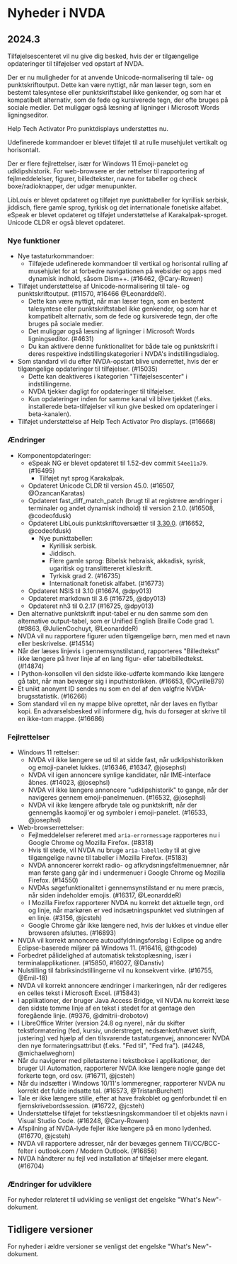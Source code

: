 # Nyheder i NVDA

## 2024.3

Tilføjelsescenteret vil nu give dig besked, hvis der er tilgængelige opdateringer til tilføjelser ved opstart af NVDA.

Der er nu muligheder for at anvende Unicode-normalisering til tale- og punktskriftoutput.
Dette kan være nyttigt, når man læser tegn, som en bestemt talesyntese eller punktskriftstabel ikke genkender, og som har et kompatibelt alternativ, som de fede og kursiverede tegn, der ofte bruges på sociale medier.
Det muliggør også læsning af ligninger i Microsoft Words ligningseditor.

Help Tech Activator Pro punktdisplays understøttes nu.

Udefinerede kommandoer er blevet tilføjet til at rulle musehjulet vertikalt og horisontalt.

Der er flere fejlrettelser, især for Windows 11 Emoji-panelet og udklipshistorik.
For web-browsere er der rettelser til rapportering af fejlmeddelelser, figurer, billedtekster, navne for tabeller og check boxe/radioknapper, der udgør menupunkter.

LibLouis er blevet opdateret og tilføjet nye punkttabeller for kyrillisk serbisk, jiddisch, flere gamle sprog, tyrkisk og det internationale fonetiske alfabet.
eSpeak er blevet opdateret og tilføjet understøttelse af Karakalpak-sproget.
Unicode CLDR er også blevet opdateret.

### Nye funktioner

* Nye tastaturkommandoer:
  * Tilføjede udefinerede kommandoer til vertikal og horisontal rulling af musehjulet for at forbedre navigationen på websider og apps med dynamisk indhold, såsom Dism++. (#16462, @Cary-Rowen)
* Tilføjet understøttelse af Unicode-normalisering til tale- og punktskriftoutput. (#11570, #16466 @LeonarddeR).
  * Dette kan være nyttigt, når man læser tegn, som en bestemt talesyntese eller punktskriftstabel ikke genkender, og som har et kompatibelt alternativ, som de fede og kursiverede tegn, der ofte bruges på sociale medier.
  * Det muliggør også læsning af ligninger i Microsoft Words ligningseditor. (#4631)
  * Du kan aktivere denne funktionalitet for både tale og punktskrift i deres respektive indstillingskategorier i NVDA's indstillingsdialog.
* Som standard vil du efter NVDA-opstart blive underrettet, hvis der er tilgængelige opdateringer til tilføjelser. (#15035)
  * Dette kan deaktiveres i kategorien "Tilføjelsescenter" i indstillingerne.
  * NVDA tjekker dagligt for opdateringer til tilføjelser.
  * Kun opdateringer inden for samme kanal vil blive tjekket (f.eks. installerede beta-tilføjelser vil kun give besked om opdateringer i beta-kanalen).
* Tilføjet understøttelse af Help Tech Activator Pro displays. (#16668)

### Ændringer

* Komponentopdateringer:
  * eSpeak NG er blevet opdateret til 1.52-dev commit `54ee11a79`. (#16495)
    * Tilføjet nyt sprog Karakalpak.
  * Opdateret Unicode CLDR til version 45.0. (#16507, @OzancanKaratas)
  * Opdateret fast_diff_match_patch (brugt til at registrere ændringer i terminaler og andet dynamisk indhold) til version 2.1.0. (#16508, @codeofdusk)
  * Opdateret LibLouis punktskriftoversætter til [3.30.0](https://github.com/liblouis/liblouis/releases/tag/v3.30.0). (#16652, @codeofdusk)
    * Nye punkttabeller:
      * Kyrillisk serbisk.
      * Jiddisch.
      * Flere gamle sprog: Bibelsk hebraisk, akkadisk, syrisk, ugaritisk og translittereret kileskrift.
      * Tyrkisk grad 2. (#16735)
      * Internationalt fonetisk alfabet. (#16773)
  * Opdateret NSIS til 3.10 (#16674, @dpy013)
  * Opdateret markdown til 3.6 (#16725, @dpy013)
  * Opdateret nh3 til 0.2.17 (#16725, @dpy013)
* Den alternative punktskrift input-tabel er nu den samme som den alternative output-tabel, som er Unified English Braille Code grad 1. (#9863, @JulienCochuyt, @LeonarddeR)
* NVDA vil nu rapportere figurer uden tilgængelige børn, men med et navn eller beskrivelse. (#14514)
* Når der læses linjevis i gennemsynstilstand, rapporteres "Billedtekst" ikke længere på hver linje af en lang figur- eller tabelbilledtekst. (#14874)
* I Python-konsollen vil den sidste ikke-udførte kommando ikke længere gå tabt, når man bevæger sig i inputhistorikken. (#16653, @CyrilleB79)
* Et unikt anonymt ID sendes nu som en del af den valgfrie NVDA-brugsstatistik. (#16266)
* Som standard vil en ny mappe blive oprettet, når der laves en flytbar kopi.
En advarselsbesked vil informere dig, hvis du forsøger at skrive til en ikke-tom mappe. (#16686)

### Fejlrettelser

* Windows 11 rettelser:
  * NVDA vil ikke længere se ud til at sidde fast, når udklipshistorikken og emoji-panelet lukkes. (#16346, #16347, @josephsl)
  * NVDA vil igen annoncere synlige kandidater, når IME-interface åbnes. (#14023, @josephsl)
  * NVDA vil ikke længere annoncere "udklipshistorik" to gange, når der navigeres gennem emoji-panelmenuen. (#16532, @josephsl)
  * NVDA vil ikke længere afbryde tale og punktskrift, når der gennemgås kaomoji'er og symboler i emoji-panelet. (#16533, @josephsl)
* Web-browserrettelser:
  * Fejlmeddelelser refereret med `aria-errormessage` rapporteres nu i Google Chrome og Mozilla Firefox. (#8318)
  * Hvis til stede, vil NVDA nu bruge `aria-labelledby` til at give tilgængelige navne til tabeller i Mozilla Firefox. (#5183)
  * NVDA annoncerer korrekt radio- og afkrydsningsfeltmenuemner, når man første gang går ind i undermenuer i Google Chrome og Mozilla Firefox. (#14550)
  * NVDAs søgefunktionalitet i gennemsynstilstand er nu mere præcis, når siden indeholder emojis. (#16317, @LeonarddeR)
  * I Mozilla Firefox rapporterer NVDA nu korrekt det aktuelle tegn, ord og linje, når markøren er ved indsætningspunktet ved slutningen af en linje. (#3156, @jcsteh)
  * Google Chrome går ikke længere ned, hvis der lukkes et vindue eller browseren afsluttes. (#16893)
* NVDA vil korrekt annoncere autoudfyldningsforslag i Eclipse og andre Eclipse-baserede miljøer på Windows 11. (#16416, @thgcode)
* Forbedret pålidelighed af automatisk tekstoplæsning, især i terminalapplikationer. (#15850, #16027, @Danstiv)
* Nulstilling til fabriksindstillingerne vil nu konsekvent virke. (#16755, @Emil-18)
* NVDA vil korrekt annoncere ændringer i markeringen, når der redigeres en celles tekst i Microsoft Excel. (#15843)
* I applikationer, der bruger Java Access Bridge, vil NVDA nu korrekt læse den sidste tomme linje af en tekst i stedet for at gentage den foregående linje. (#9376, @dmitrii-drobotov)
* I LibreOffice Writer (version 24.8 og nyere), når du skifter tekstformatering (fed, kursiv, understreget, nedsænket/hævet skrift, justering) ved hjælp af den tilsvarende tastaturgenvej, annoncerer NVDA den nye formateringsattribut (f.eks. "Fed til", "Fed fra"). (#4248, @michaelweghorn)
* Når du navigerer med piletasterne i tekstbokse i applikationer, der bruger UI Automation, rapporterer NVDA ikke længere nogle gange det forkerte tegn, ord osv. (#16711, @jcsteh)
* Når du indsætter i Windows 10/11's lommeregner, rapporterer NVDA nu korrekt det fulde indsatte tal. (#16573, @TristanBurchett)
* Tale er ikke længere stille, efter at have frakoblet og genforbundet til en fjernskrivebordssession. (#16722, @jcsteh)
* Understøttelse tilføjet for tekstlæsningskommandoer til et objekts navn i Visual Studio Code. (#16248, @Cary-Rowen)
* Afspilning af NVDA-lyde fejler ikke længere på en mono lydenhed. (#16770, @jcsteh)
* NVDA vil rapportere adresser, når der bevæges gennem Til/CC/BCC-felter i outlook.com / Modern Outlook. (#16856)
* NVDA håndterer nu fejl ved installation af tilføjelser mere elegant. (#16704)

### Ændringer for udviklere

For nyheder relateret til udvikling se venligst det engelske "What's New"-dokument.

## Tidligere versioner

For nyheder i ældre versioner se venligst det engelske "What's New"-dokument.

